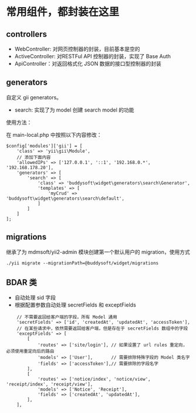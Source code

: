 # 常用组件，都封装在这里


## controllers

- WebController: 对网页控制器的封装，目前基本是空的
- ActiveController:  对RESTFul API 控制器的封装，实现了 Base Auth
- ApiController：对返回格式化 JSON 数据的接口型控制器的封装

## generators

自定义 gii generators。

- search: 实现了为 model 创建 search model 的功能

使用方法：

在 main-local.php 中按照以下内容修改：

```
$config['modules']['gii'] = [
    'class' => 'yii\gii\Module',
    // 添加下面内容
    'allowedIPs' => ['127.0.0.1', '::1', '192.168.0.*', '192.168.178.20'],
    'generators' => [
        'search' => [
            'class' => 'buddysoft\widget\generators\search\Generator',
            'templates' => [
                'myCrud' => 'buddysoft\widget\generators\search\default',
            ]
        ]
    ]
];

```

## migrations

继承了为 mdmsoft/yii2-admin 模块创建第一个默认用户的 migration，使用方式

```
./yii migrate --migrationPath=@buddysoft/widget/migrations
```

## BDAR 类

- 自动处理 sid 字段
- 根据配置参数自动处理 secretFields 和 exceptFields

```
    // 不需要返回给客户端的字段，所有 Model 通用
    'secretFields' => ['id', 'createdAt', 'updatedAt', 'accessToken'],
    // 在某些请求中，依然需要返回给客户端，但是存在于 secretFields 数组中的字段
    'exceptFields' => [
        [
            'routes' => ['site/login'], // 如果设置了 url rules 重定向，必须使用重定向后的路由
            'models' => ['User'],       // 需要排除特殊字段的 Model 类名字
            'fields' => ['accessToken'],// 需要排除的字段名字
        ],
        [   
            'routes' => ['notice/index', 'notice/view', 'receipt/index', 'receipt/view'],
            'models' => ['Notice', 'Receipt'],
            'fields' => ['createdAt', 'updatedAt'],
        ],
    ],

```